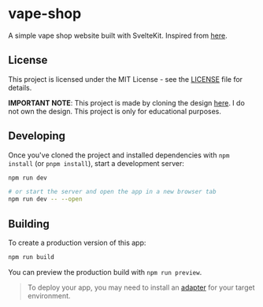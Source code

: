 # vape-shop

A simple vape shop website built with SvelteKit. Inspired from [here](https://dribbble.com/shots/5260996-Concept-Vape-Shop/).

## License

This project is licensed under the MIT License - see the [LICENSE](LICENSE) file for details.

**IMPORTANT NOTE**: This project is made by cloning the design [here](https://dribbble.com/shots/5260996-Concept-Vape-Shop/). I do not own the design. This project is only for educational purposes.

## Developing

Once you've cloned the project and installed dependencies with `npm install` (or `pnpm install`), start a development server:

```bash
npm run dev

# or start the server and open the app in a new browser tab
npm run dev -- --open
```

## Building

To create a production version of this app:

```bash
npm run build
```

You can preview the production build with `npm run preview`.

> To deploy your app, you may need to install an [adapter](https://kit.svelte.dev/docs/adapters) for your target environment.
